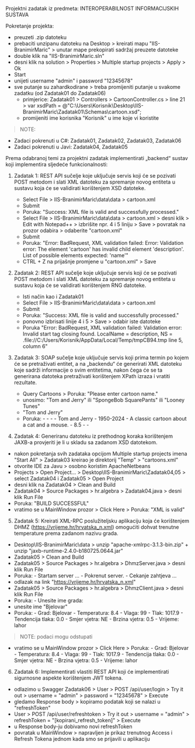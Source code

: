 Projektni zadatak iz predmeta: INTEROPERABILNOST INFORMACIJSKIH SUSTAVA

Pokretanje projekta: 
- preuzeti .zip datoteku
- prebaciti unzipanu datoteku na Desktop > kreirati mapu "IIS-BranimirMaric" > unutar mape prekopirati sadržaj preuzete datoteke
- double klik na "IIS-BranimirMaric.sln"
- desni klik na solution > Properties > Multiple startup projects > Apply > Ok
- Start
- unijeti username "admin" i password "12345678"
- sve putanje su zahardkodirane > treba promijeniti putanje u svakome zadatku (od Zadatak01 do Zadatak06)
    - primjerice: Zadatak01 > Controllers > CartoonController.cs > line 21 > var xsdPath = @"C:\Users\Korisnik\Desktop\IIS-BranimirMaric\Zadatak01\Schemas\cartoon.xsd";
    - promijeniti ime korisnika "Korisnik" u ime koje vi koristite

> NOTE: 
 - Zadaci pokrenuti u C#: Zadatak01, Zadatak02, Zadatak03, Zadatak06
 - Zadaci pokrenuti u Javi: Zadatak04, Zadatak05

   
Prema odabranoj temi za projektni zadatak implementirati „backend“ sustav koji implementira sljedeće funkcionalnosti:

1. Zadatak 1: REST API sučelje koje uključuje servis koji će se pozivati POST metodom i slati XML datoteku za spremanje novog entiteta u sustavu koja će se validirati korištenjem XSD datoteke.
    - Select File > IIS-BranimirMaric\data\data > cartoon.xml
    - Submit
    - Poruka: "Success: XML file is valid and successfully processed."
    - Select File > IIS-BranimirMaric\data\data > cartoon.xml > desni klik > Edit with Notepad++ > izbrišite npr. 4 i 5 liniju > Save > povratak na prozor odabira > odaberite "cartoon.xml"
    - Submit
    - Poruka: "Error: BadRequest, XML validation failed: Error: Validation error: The element 'cartoon' has invalid child element 'description'. List of possible elements expected: 'name'"
    - CTRL + Z na prijašnje promjene u "cartoon.xml" > Save

    
2. Zadatak 2: REST API sučelje koje uključuje servis koji će se pozivati POST metodom i slati XML datoteku za spremanje novog entiteta u sustavu koja će se validirati korištenjem RNG datoteke.
   - Isti način kao i Zadatak01
   - Select File > IIS-BranimirMaric\data\data > cartoon.xml
   - Submit
   - Poruka: "Success: XML file is valid and successfully processed."
   - ponovno izbrisati linije 4 i 5 > Save > odabir iste datoteke
   - Poruka "Error: BadRequest, XML validation failed: Validation error: Invalid start tag closing found. LocalName = description, NS = .file://C:/Users/Korisnik/AppData/Local/Temp/tmpCB94.tmp line 5, column 6"


3. Zadatak 3: SOAP sučelje koje uključuje servis koji prima termin po kojem će se pretraživati entitet, a na „backendu“ će generirati XML datoteku koje sadrži informacije o svim entitetima, nakon čega će se ta generirana datoteka pretraživati korištenjem XPath izraza i vratiti rezultate.
    - Query Cartoons > Poruka: "Please enter cartoon name."
    - unosimo: "Tom and Jerry" ili "SpongeBob SquarePants" ili "Looney Tunes"
    - "Tom and Jerry"
    - Poruka:
              - <?xml version="1.0" encoding="utf-16"?>
              -  <cartoons>
              -    <cartoon>
              -      <name>Tom and Jerry</name>
              -      <span>1950-2024</span>
              -      <description>A classic cartoon about a cat and a mouse.</description>
              -      <rating>8.5</rating>
              -    </cartoon>
              -  </cartoons>


4. Zadatak 4: Generiranu datoteku iz prethodnog koraka korištenjem JAXB-a provjeriti je li u skladu sa zadanom XSD datotekom.
- nakon pokretanja svih zadataka opcijom Multiple startup projects imena "Start All" > Zadatak03 kreirao je direktorij "Temp" > "cartoons.xml"
- otvorite IDE za Javu > osobno koristim ApacheNetbeans
- Projects > Open Project... > Desktop\IIS-BranimirMaric\Zadatak04,05 > select Zadatak04 i Zadatak05 > Open Project
- desni klik na Zadatak04 > Clean and Build
- Zadatak04 > Source Packages > hr.algebra > Zadatak04.java > desni klik Run File
- Poruka: "BUILD SUCCESSFUL"
- vratimo se u MainWindow prozor > Click Here > Poruka: "XML is valid"


5. Zadatak 5: Kreirati XML-RPC poslužiteljsku aplikaciju koja će korištenjem DHMZ (https://vrijeme.hr/hrvatska_n.xml) omogućiti dohvat trenutne temperature prema zadanom nazivu grada.
  - Desktop\IIS-BranimirMaric\data > unzip "apache-xmlrpc-3.1.3-bin.zip" + unzip "jaxb-runtime-2.4.0-b180725.0644.jar"
  - Zadatak05 > Clean and Build
  - Zadatak05 > Source Packages > hr.algebra > DhmzServer.java > desni klik Run File
  - Poruka:
            - Startam server ...
            - Pokrenut server.
            - Cekanje zahtjeva ...
  - odlazak na link "https://vrijeme.hr/hrvatska_n.xml" 
  - Zadatak05 > Source Packages > hr.algebra > DhmzClient.java > desni klik Run File
  - Poruka:
            - Unesite ime grada:
  - unesite ime "Bjelovar"
  - Poruka:
            - Grad: Bjelovar
            - Temperatura: 8.4
            - Vlaga: 99
            - Tlak: 1017.9
            - Tendencija tlaka: 0.0
            - Smjer vjetra: NE
            - Brzina vjetra: 0.5
            - Vrijeme: lahor
  > NOTE: podaci mogu odstupati
  - vratimo se u MainWindow prozor > Click Here > Poruka:
                                                          - Grad: Bjelovar
                                                          - Temperatura: 8.4
                                                          - Vlaga: 99
                                                          - Tlak: 1017.9
                                                          - Tendencija tlaka: 0.0
                                                          - Smjer vjetra: NE
                                                          - Brzina vjetra: 0.5
                                                          - Vrijeme: lahor

  
6. Zadatak 6: Implementirati vlastiti REST API koji će implementirati sigurnosne aspekte korištenjem JWT tokena.
  - odlazimo u Swagger Zadatak06 > User > POST /api/user/login > Try it out > username = "admin" > password = "12345678" > Execute
  - gledamo Response body > kopiramo podatak koji se nalazi u "refreshToken"
  - User > POST /api/user/refreshtoken > Try it out > username = "admin" > refreshToken = "[kopirani_refresh_token]" > Execute
  - u Response body-ju dobivamo novi refreshToken
  - povratak u MainWindow > napravljen je prikaz trenutnog Access i Refresh Tokena jednom kada smo se prijavili u aplikaciju
